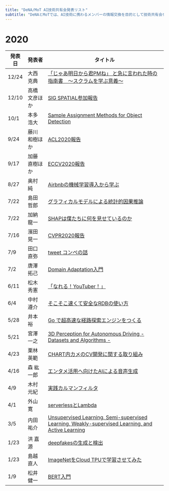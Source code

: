 ```yaml
---
title: "DeNA/MoT AI技術共有会発表リスト"
subtitle: "DeNAとMoTでは、AI技術に携わるメンバーの情報交換を目的として技術共有会を開催しており、毎週2名から30〜40分ほどの発表があります。共有会自体はクローズドですが、社外秘情報を含まない発表についてはこちらのリストにあるように積極的に社外公開しております。"
---
```

# 2020

|発表日|発表者|タイトル|
|----|----|----|
|12/24|大西 克典|[「じゃあ明日から君PMね」 と急に言われた時の指南書　〜スクラムを学ぶ意義〜](https://speakerdeck.com/katsunoriohnishi/ziyaaming-ri-karajun-pmne-toji-niyan-waretashi-falsezhi-nan-shu-sukuramuwoxue-buyi-yi)|
|12/10|高橋 文彦ほか|[SIG SPATIAL参加報告](https://lab.mo-t.com/blog/sigspatial-2020)|
|10/1|本多 浩大|[Sample Assignment Methods for Object Detection](https://speakerdeck.com/hirotohonda/digging-into-sample-assignment-methods-for-object-detection)|
|9/24|藤川 和樹ほか|[ACL2020報告](https://lab.mo-t.com/blog/conference-report-acl-2020)|
|9/17|加藤 直樹ほか|[ECCV2020報告](https://speakerdeck.com/mot_ai_tech/eccv2020-papers)|
|8/27|奥村 純|[Airbnbの機械学習導入から学ぶ](https://speakerdeck.com/pacocat/airbnbfalseji-jie-xue-xi-dao-ru-karaxue-bu)|
|7/22|島田 哲郎|[グラフィカルモデルによる統計的因果推論](https://speakerdeck.com/tetchi/gurahukarumoderuniyorutong-ji-de-yin-guo-tui-lun-ru-men)|
|7/22|加納 龍一|[SHAPは僕たちに何を見せているのか](https://www.slideshare.net/RyuichiKanoh/miru2020-tutorial-237272385)|
|7/16|濱田 晃一|[CVPR2020報告](https://speakerdeck.com/motokimura/cvpr2020-report)|
|7/9|田口 直弥|[tweet コンペの話](https://www.slideshare.net/taguchinaoya/kaggle-tweet)|
|7/2|唐澤 拓己|[Domain Adaptation入門](https://speakerdeck.com/takarasawa_/domain-adaptation)|
|6/11|松木 秀憲|[「なれる！YouTuber！」](https://speakerdeck.com/mazgi/getting-started-audio-video-recording-and-editing-for-it-engineers)|
|6/4|中村 遵介|[そこそこ速くて安全なRDBの使い方](https://www.slideshare.net/ShunsukeNakamura17/rdb-235406703/ShunsukeNakamura17/rdb-235406703)|
|5/28|井本 裕|[Go で超高速な経路探索エンジンをつくる](https://speakerdeck.com/avvmoto/go-conference-2019-autumn-go-ch)|
|5/21|宮澤 一之|[3D Perception for Autonomous Driving - Datasets and Algorithms -](https://www.slideshare.net/KazuyukiMiyazawa/3d-perception-for-autonomous-driving-datasets-and-algorithms)|
|4/23|栗林 英範|[CHART内カメのCV開発に関する取り組み](https://engineer.dena.com/posts/2020.03/drive-chart-ai-development-part1/)|
|4/16|森 紘一郎|[エンタメ活用へ向けたAIによる音声生成](https://engineer.dena.com/posts/2020.03/speech-synthesis-for-entertainment/)|
|4/9|木村 元紀|[実践カルマンフィルタ](https://speakerdeck.com/motokimura/shi-jian-karumanhuiruta)|
|4/1|外山 寛|[serverlessとLambda](https://qiita.com/toyama0919/items/92ecfabc9d9ce9d1edc1)|
|3/5|内田 祐介|[Unsupervised Learning, Semi-supervised Learning, Weakly-supervised Learning, and Active Learning](https://www.slideshare.net/ren4yu/semi-supervised-weaklysupervised-unsupervised-and-active-learning)|
|1/23|洪 嘉源|[deepfakesの生成と検出](https://www.slideshare.net/InukugiKarakuri/deepfakes)|
|1/23|島越 直人|[ImageNetをCloud TPUで学習させてみた](https://speakerdeck.com/shimacos/pytorchdeshi-meruhazimetefalsetpu)|
|1/9|松井 健一|[BERT入門](https://www.slideshare.net/matsukenbook/bert-217710964)|

